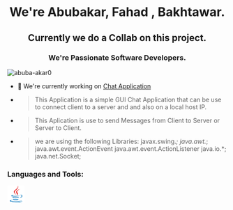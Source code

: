 <h1 align="center">We're Abubakar, Fahad , Bakhtawar.</h1>
<h2 align="center">Currently we do a Collab on this project.</h2>
<h3 align="center">We're Passionate Software Developers.</h3>

<p align="left"> <img src="https://komarev.com/ghpvc/?username=abuba-akar0&label=Profile%20views&color=0e75b6&style=flat" alt="abuba-akar0" /> </p>

- 🔭 We're currently working on [Chat Application](https://github.com/abuba-akar0/ChatApplication)
- >  This Application is a simple GUI Chat Application that can be use to connect client to a server and and also on a local host IP.
- >  This Aplication is use to send Messages from Client to Server or Server to Client.
- >  we are using the following Libraries:
     > javax.swing.*;
     > java.awt.*;
     > java.awt.event.ActionEvent
     > java.awt.event.ActionListener
     > java.io.*;
     > java.net.Socket;


<p align="left">
</p>

<h3 align="left">Languages and Tools:</h3>
<p align="left"> <a href="https://www.java.com" target="_blank" rel="noreferrer"> <img src="https://raw.githubusercontent.com/devicons/devicon/master/icons/java/java-original.svg" alt="java" width="40" height="40"/> </a> </p>

